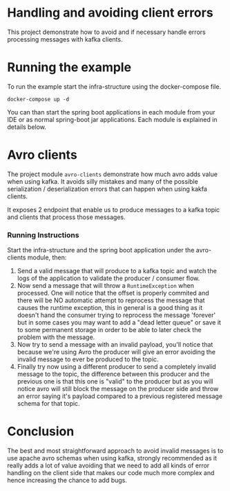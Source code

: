 # Handling and avoiding client errors

This project demonstrate how to avoid and if necessary handle errors processing messages with kafka clients.

# Running the example

To run the example start the infra-structure using the docker-compose file.

`docker-compose up -d`

You can than start the spring boot applications in each module from your IDE or as normal spring-boot jar applications. Each module is explained in details below.

# Avro clients

The project module `avro-clients` demonstrate how much avro adds value when using kafka. It avoids silly mistakes and many of the possible serialization / deserialization errors that can happen when using kakfa clients.

It exposes 2 endpoint that enable us to produce messages to a kafka topic and clients that process those messages.

### Running Instructions

Start the infra-structure and the spring boot application under the avro-clients module, then:

1. Send a valid message that will produce to a kafka topic and watch the logs of the application to validate the producer / consumer flow.
2. Now send a message that will throw a `RuntimeException` when processed. One will notice that the offset is properly commited and there will be NO automatic attempt to reprocess the message that causes the runtime exception, this in general is a good thing as it doesn't hand the consumer trying to reprocess the message 'forever' but in some cases you may want to add a "dead letter queue" or save it to some permanent storage in order to be able to later check the problem with the message.
3. Now try to send a message with an invalid payload, you'll notice that because we're using Avro the producer will give an error avoiding the invalid message to ever be produced to the topic.
4. Finally try now using a different producer to send a completely invalid message to the topic, the difference between this producer and the previous one is that this one is "valid" to the producer but as you will notice avro will still block the message on the producer side and throw an error saying it's payload compared to a previous registered message schema for that topic.

# Conclusion

The best and most straightforward approach to avoid invalid messages is to use apache avro schemas when using kafka, strongly recommended as it really adds a lot of value avoiding that we need to add all kinds of error handling on the client side that makes our code much more complex and hence increasing the chance to add bugs.
